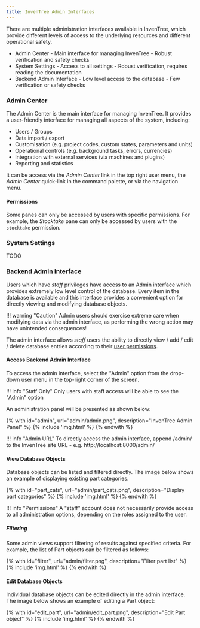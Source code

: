 ```yaml
---
title: InvenTree Admin Interfaces
---
```


There are multiple administration interfaces available in InvenTree, which provide different levels of access to the underlying resources and different operational safety.

- Admin Center - Main interface for managing InvenTree - Robust verification and safety checks
- System Settings - Access to all settings - Robust verification, requires reading the documentation
- Backend Admin Interface - Low level access to the database - Few verification or safety checks

### Admin Center

The Admin Center is the main interface for managing InvenTree. It provides a user-friendly interface for managing all aspects of the system, including:
- Users / Groups
- Data import / export
- Customisation (e.g. project codes, custom states, parameters and units)
- Operational controls (e.g. background tasks, errors, currencies)
- Integration with external services (via machines and plugins)
- Reporting and statistics

It can be access via the *Admin Center* link in the top right user menu, the *Admin Center* quick-link in the command palette, or via the navigation menu.

#### Permissions

Some panes can only be accessed by users with specific permissions. For example, the *Stocktake* pane can only be accessed by users with the `stocktake` permission.

### System Settings

TODO

### Backend Admin Interface

Users which have *staff* privileges have access to an Admin interface which provides extremely low level control of the database. Every item in the database is available and this interface provides a convenient option for directly viewing and modifying database objects.

!!! warning "Caution"
	Admin users should exercise extreme care when modifying data via the admin interface, as performing the wrong action may have unintended consequences!

The admin interface allows *staff* users the ability to directly view / add / edit / delete database entries according to their [user permissions](./permissions.md).

#### Access Backend Admin Interface

To access the admin interface, select the "Admin" option from the drop-down user menu in the top-right corner of the screen.


!!! info "Staff Only"
    Only users with staff access will be able to see the "Admin" option

An administration panel will be presented as shown below:

{% with id="admin", url="admin/admin.png", description="InvenTree Admin Panel" %}
{% include 'img.html' %}
{% endwith %}

!!! info "Admin URL"
    To directly access the admin interface, append /admin/ to the InvenTree site URL - e.g. http://localhost:8000/admin/

#### View Database Objects

Database objects can be listed and filtered directly. The image below shows an example of displaying existing part categories.

{% with id="part_cats", url="admin/part_cats.png", description="Display part categories" %}
{% include 'img.html' %}
{% endwith %}

!!! info "Permissions"
    A "staff" account does not necessarily provide access to all administration options, depending on the roles assigned to the user.

##### Filtering

Some admin views support filtering of results against specified criteria. For example, the list of Part objects can be filtered as follows:

{% with id="filter", url="admin/filter.png", description="Filter part list" %}
{% include 'img.html' %}
{% endwith %}

#### Edit Database Objects

Individual database objects can be edited directly in the admin interface. The image below shows an example of editing a Part object:

{% with id="edit_part", url="admin/edit_part.png", description="Edit Part object" %}
{% include 'img.html' %}
{% endwith %}
